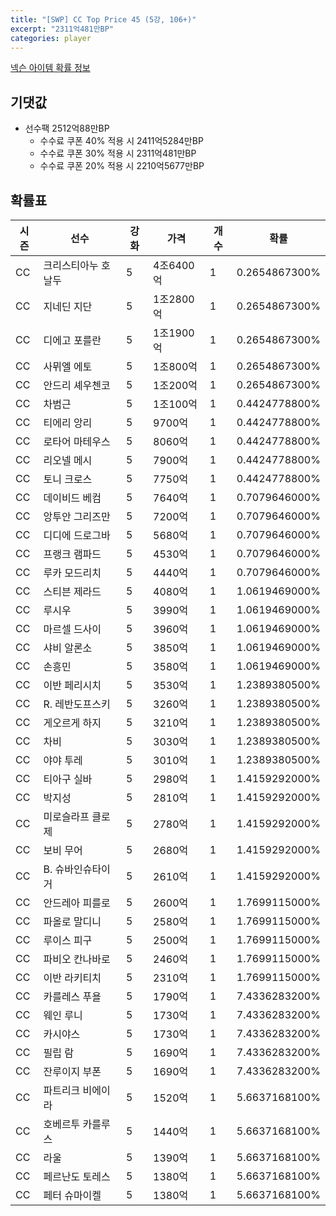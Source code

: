 ```yaml
---
title: "[SWP] CC Top Price 45 (5강, 106+)"
excerpt: "2311억481만BP"
categories: player
---
```

[넥슨 아이템 확률 정보](http://iteminfo.nexon.com/probability/fo4?sn=7433)

## 기댓값
- 선수팩 2512억88만BP
  - 수수료 쿠폰 40% 적용 시 2411억5284만BP
  - 수수료 쿠폰 30% 적용 시 2311억481만BP
  - 수수료 쿠폰 20% 적용 시 2210억5677만BP


## 확률표

|시즌|선수|강화|가격|개수|확률|
|---|---|---|---|---|---|
|CC|크리스티아누 호날두|5|4조6400억|1|0.2654867300%|
|CC|지네딘 지단|5|1조2800억|1|0.2654867300%|
|CC|디에고 포를란|5|1조1900억|1|0.2654867300%|
|CC|사뮈엘 에토|5|1조800억|1|0.2654867300%|
|CC|안드리 셰우첸코|5|1조200억|1|0.2654867300%|
|CC|차범근|5|1조100억|1|0.4424778800%|
|CC|티에리 앙리|5|9700억|1|0.4424778800%|
|CC|로타어 마테우스|5|8060억|1|0.4424778800%|
|CC|리오넬 메시|5|7900억|1|0.4424778800%|
|CC|토니 크로스|5|7750억|1|0.4424778800%|
|CC|데이비드 베컴|5|7640억|1|0.7079646000%|
|CC|앙투안 그리즈만|5|7200억|1|0.7079646000%|
|CC|디디에 드로그바|5|5680억|1|0.7079646000%|
|CC|프랭크 램파드|5|4530억|1|0.7079646000%|
|CC|루카 모드리치|5|4440억|1|0.7079646000%|
|CC|스티븐 제라드|5|4080억|1|1.0619469000%|
|CC|루시우|5|3990억|1|1.0619469000%|
|CC|마르셀 드사이|5|3960억|1|1.0619469000%|
|CC|샤비 알론소|5|3850억|1|1.0619469000%|
|CC|손흥민|5|3580억|1|1.0619469000%|
|CC|이반 페리시치|5|3530억|1|1.2389380500%|
|CC|R. 레반도프스키|5|3260억|1|1.2389380500%|
|CC|게오르게 하지|5|3210억|1|1.2389380500%|
|CC|차비|5|3030억|1|1.2389380500%|
|CC|야야 투레|5|3010억|1|1.2389380500%|
|CC|티아구 실바|5|2980억|1|1.4159292000%|
|CC|박지성|5|2810억|1|1.4159292000%|
|CC|미로슬라프 클로제|5|2780억|1|1.4159292000%|
|CC|보비 무어|5|2680억|1|1.4159292000%|
|CC|B. 슈바인슈타이거|5|2610억|1|1.4159292000%|
|CC|안드레아 피를로|5|2600억|1|1.7699115000%|
|CC|파올로 말디니|5|2580억|1|1.7699115000%|
|CC|루이스 피구|5|2500억|1|1.7699115000%|
|CC|파비오 칸나바로|5|2460억|1|1.7699115000%|
|CC|이반 라키티치|5|2310억|1|1.7699115000%|
|CC|카를레스 푸욜|5|1790억|1|7.4336283200%|
|CC|웨인 루니|5|1730억|1|7.4336283200%|
|CC|카시야스|5|1730억|1|7.4336283200%|
|CC|필립 람|5|1690억|1|7.4336283200%|
|CC|잔루이지 부폰|5|1690억|1|7.4336283200%|
|CC|파트리크 비에이라|5|1520억|1|5.6637168100%|
|CC|호베르투 카를루스|5|1440억|1|5.6637168100%|
|CC|라울|5|1390억|1|5.6637168100%|
|CC|페르난도 토레스|5|1380억|1|5.6637168100%|
|CC|페터 슈마이켈|5|1380억|1|5.6637168100%|
